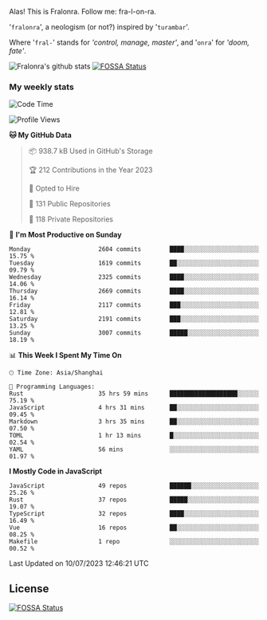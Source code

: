 Alas! This is Fralonra. Follow me: fra-l-on-ra.

'`fralonra`', a neologism (or not?) inspired by '`turambar`'.

Where '`fral-`' stands for *'control, manage, master'*, and '`onra`' for *'doom, fate'*.

![Fralonra's github stats](https://github-readme-stats.vercel.app/api?username=fralonra)
[![FOSSA Status](https://app.fossa.com/api/projects/git%2Bgithub.com%2Ffralonra%2Ffralonra.svg?type=shield)](https://app.fossa.com/projects/git%2Bgithub.com%2Ffralonra%2Ffralonra?ref=badge_shield)

### My weekly stats

<!--START_SECTION:waka-->
![Code Time](http://img.shields.io/badge/Code%20Time-3%2C696%20hrs%2023%20mins-blue)

![Profile Views](http://img.shields.io/badge/Profile%20Views-2-blue)

**🐱 My GitHub Data** 

> 📦 938.7 kB Used in GitHub's Storage 
 > 
> 🏆 212 Contributions in the Year 2023
 > 
> 💼 Opted to Hire
 > 
> 📜 131 Public Repositories 
 > 
> 🔑 118 Private Repositories 
 > 
📅 **I'm Most Productive on Sunday** 

```text
Monday                   2604 commits        ████░░░░░░░░░░░░░░░░░░░░░   15.75 % 
Tuesday                  1619 commits        ██░░░░░░░░░░░░░░░░░░░░░░░   09.79 % 
Wednesday                2325 commits        ████░░░░░░░░░░░░░░░░░░░░░   14.06 % 
Thursday                 2669 commits        ████░░░░░░░░░░░░░░░░░░░░░   16.14 % 
Friday                   2117 commits        ███░░░░░░░░░░░░░░░░░░░░░░   12.81 % 
Saturday                 2191 commits        ███░░░░░░░░░░░░░░░░░░░░░░   13.25 % 
Sunday                   3007 commits        █████░░░░░░░░░░░░░░░░░░░░   18.19 % 
```


📊 **This Week I Spent My Time On** 

```text
🕑︎ Time Zone: Asia/Shanghai

💬 Programming Languages: 
Rust                     35 hrs 59 mins      ███████████████████░░░░░░   75.19 % 
JavaScript               4 hrs 31 mins       ██░░░░░░░░░░░░░░░░░░░░░░░   09.45 % 
Markdown                 3 hrs 35 mins       ██░░░░░░░░░░░░░░░░░░░░░░░   07.50 % 
TOML                     1 hr 13 mins        █░░░░░░░░░░░░░░░░░░░░░░░░   02.54 % 
YAML                     56 mins             ░░░░░░░░░░░░░░░░░░░░░░░░░   01.97 % 
```

**I Mostly Code in JavaScript** 

```text
JavaScript               49 repos            ██████░░░░░░░░░░░░░░░░░░░   25.26 % 
Rust                     37 repos            █████░░░░░░░░░░░░░░░░░░░░   19.07 % 
TypeScript               32 repos            ████░░░░░░░░░░░░░░░░░░░░░   16.49 % 
Vue                      16 repos            ██░░░░░░░░░░░░░░░░░░░░░░░   08.25 % 
Makefile                 1 repo              ░░░░░░░░░░░░░░░░░░░░░░░░░   00.52 % 
```




 Last Updated on 10/07/2023 12:46:21 UTC
<!--END_SECTION:waka-->

## License
[![FOSSA Status](https://app.fossa.com/api/projects/git%2Bgithub.com%2Ffralonra%2Ffralonra.svg?type=large)](https://app.fossa.com/projects/git%2Bgithub.com%2Ffralonra%2Ffralonra?ref=badge_large)
